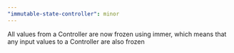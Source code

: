 ```yaml
---
"immutable-state-controller": minor
---
```


All values from a Controller are now frozen using immer, which means that any input values to a Controller are also frozen
